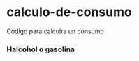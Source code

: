 # calculo-de-consumo
Codigo para calculra un consumo
<meta charset="UTF-8">
<h3>Halcohol o gasolina</h3>

<script>
    
    var tanque = 40;
    
    var kmrg = 480;
    var eficienciag = kmrg/tanque;

    var kmra = 300;
    var eficienciaa = kmra/tanque;

        document.write("Teniendo en cuenta que tenemos dos carros, uno que su motor funciona a gasolina y otro con alcohol.")    
            document.write("<br>");
            document.write("<br>");
       
        document.write("      ¿Cuál es la eficiencia del carro usando gasolina? ")
            document.write("<br>");
            document.write("<br>");
        document.write ("Si el carro tiene una capacidad de 40 Litros, y recorre " +kmrg +"km con el tanque lleno de gasolina obtenemos que la eficiencia por litro es de: "  +eficienciag + "km/L.")
            document.write("<br>");
            document.write("<br>");
        document.write("      ¿Cuál es la eficiencia del carro usando alcohol? ")
            document.write("<br>");
            document.write("<br>");
        document.write ("Si el carro tiene una capacidad de 40 Litros, y recorre " +kmra +"km con el tanque lleno de alcohol obtenemos que la eficiencia por litro es de: "  +eficienciaa + "km/L.")

</script>
